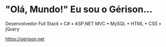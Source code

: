 # "Olá, Mundo!" Eu sou o Gérison...

Desenvolvedor Full Stack • C# • ASP.NET MVC • MySQL • HTML • CSS • jQuery

https://gerison.net
